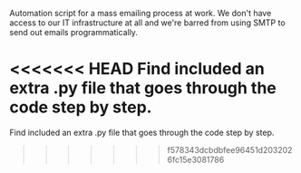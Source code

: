 Automation script for a mass emailing process at work. We don't have access to our IT infrastructure at all and we're barred from using SMTP to send out emails programmatically. 

<<<<<<< HEAD
Find included an extra .py file that goes through the code step by step.
=======
Find included an extra .py file that goes through the code step by step.
>>>>>>> f578343dcbdbfee96451d2032026fc15e3081786
